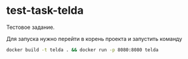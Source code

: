 # test-task-telda

Тестовое задание. 

Для запуска нужно перейти в корень проекта и запустить команду 
```bash
docker build -t telda . && docker run -p 8080:8080 telda

```
